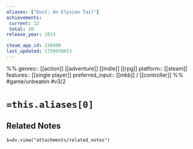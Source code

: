 ```yaml
---
aliases: ["Dust: An Elysian Tail"]
achievements:
 current: 12
 total: 30
release_year: 2013

steam_app_id: 236090
last_updated: 1750038653
---
```

%%
genres:: [[action]] [[adventure]] [[indie]] [[rpg]]
platform:: [[steam]]
features:: [[single player]]
preferred_input:: [[mkb]] / [[controller]]
%%
#game/unbeaten
#v3/2

# `=this.aliases[0]`
## Related Notes
`$=dv.view("attachments/related_notes")`